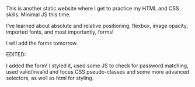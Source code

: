 This is another static website where I get to practice my HTML and CSS skills. Minimal JS this time.

I've learned about absolute and relative positioning, flexbox, image opacity, imported fonts, and most importantly, forms!

I will add the forms tomorrow. 

EDITED:

 I added the form! I styled it, used some JS to check for password matching, used valid/invalid and focus CSS pseudo-classes and some more advanced selectors, as well as html for styling. 
 
